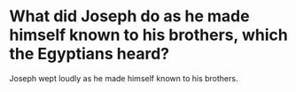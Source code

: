 # What did Joseph do as he made himself known to his brothers, which the Egyptians heard?

Joseph wept loudly as he made himself known to his brothers.
